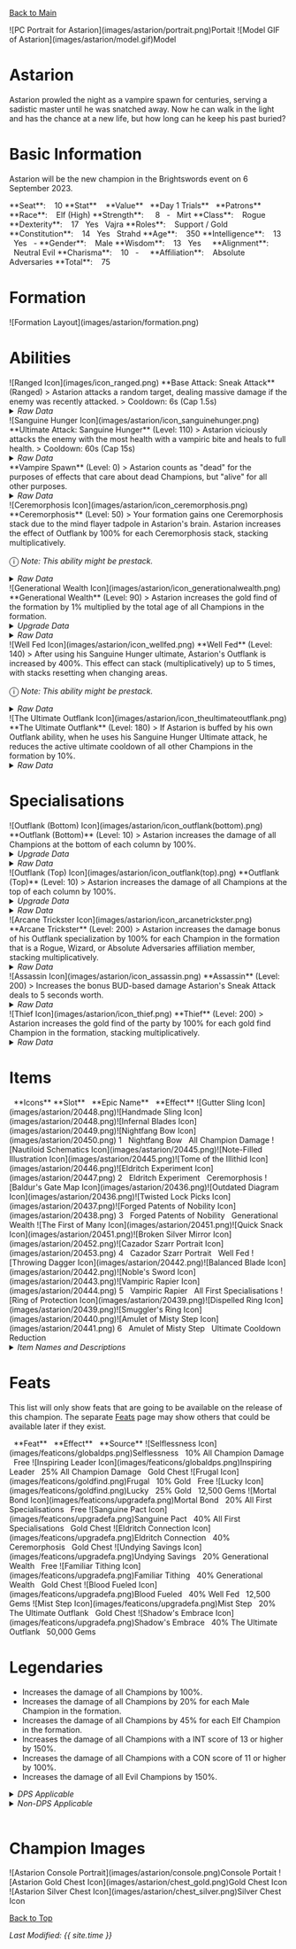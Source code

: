 [Back to Main](index.md)

<span class="championPortraitsRow">
    <span class="championPortraitsImage">
        ![PC Portrait for Astarion](images/astarion/portrait.png)Portait
    </span>
    <span class="championPortraitsImage">
        ![Model GIF of Astarion](images/astarion/model.gif)Model
    </span>
</span>

# Astarion

Astarion prowled the night as a vampire spawn for centuries, serving a sadistic master until he was snatched away. Now he can walk in the light and has the chance at a new life, but how long can he keep his past buried?

# Basic Information

Astarion will be the new champion in the Brightswords event on 6 September 2023.

<span class="champStatsTableColumn">
    <span class="champStatsTableRow">
        <span class="champStatsTableInfoHeader">
            <span style="margin-right:4px;">**Seat**:</span>
        </span>
        <span class="champStatsTableInfo">
            <span style="margin-left:8px;">10</span>
        </span>
        <span class="champStatsTableStatHeader">
            <span style="margin-right:4px;">**Stat**</span>
        </span>
        <span class="champStatsTableStatsHeader">
            <span style="margin-left:8px;">**Value**</span>
        </span>
        <span class="champStatsTableTrialsHeader">
            <span style="margin-left:8px;">**Day 1 Trials**</span>
        </span>
        <span class="champStatsTablePatronsHeader">
            <span style="margin-left:8px;">**Patrons**</span>
        </span>
    </span>
    <span class="champStatsTableRow">
        <span class="champStatsTableInfoHeader">
            <span style="margin-right:4px;">**Race**:</span>
        </span>
        <span class="champStatsTableInfo">
            <span style="margin-left:8px;">Elf (High)</span>
        </span>
        <span class="champStatsTableStatHeader">
            <span style="margin-right:4px;">**Strength**:</span>
        </span>
        <span class="champStatsTableStats">
            <span style="margin-left:13px;">8</span>
        </span>
        <span class="champStatsTableTrials">
            <span style="margin-left:8px;">-</span>
        </span>
        <span class="champStatsTablePatrons">
            <span style="margin-left:8px;">Mirt</span>
        </span>
    </span>
    <span class="champStatsTableRow">
        <span class="champStatsTableInfoHeader">
            <span style="margin-right:4px;">**Class**:</span>
        </span>
        <span class="champStatsTableInfo">
            <span style="margin-left:8px;">Rogue</span>
        </span>
        <span class="champStatsTableStatHeader">
            <span style="margin-right:4px;">**Dexterity**:</span>
        </span>
        <span class="champStatsTableStats">
            <span style="margin-left:8px;">17</span>
        </span>
        <span class="champStatsTableTrials">
            <span style="margin-left:8px;">Yes</span>
        </span>
        <span class="champStatsTablePatrons">
            <span style="margin-left:8px;">Vajra</span>
        </span>
    </span>
    <span class="champStatsTableRow">
        <span class="champStatsTableInfoHeader">
            <span style="margin-right:4px;">**Roles**:</span>
        </span>
        <span class="champStatsTableInfo">
            <span style="margin-left:8px;">Support / Gold</span>
        </span>
        <span class="champStatsTableStatHeader">
            <span style="margin-right:4px;">**Constitution**:</span>
        </span>
        <span class="champStatsTableStats">
            <span style="margin-left:8px;">14</span>
        </span>
        <span class="champStatsTableTrials">
            <span style="margin-left:8px;">Yes</span>
        </span>
        <span class="champStatsTablePatrons">
            <span style="margin-left:8px;">Strahd</span>
        </span>
    </span>
    <span class="champStatsTableRow">
        <span class="champStatsTableInfoHeader">
            <span style="margin-right:4px;">**Age**:</span>
        </span>
        <span class="champStatsTableInfo">
            <span style="margin-left:8px;">350</span>
        </span>
        <span class="champStatsTableStatHeader">
            <span style="margin-right:4px;">**Intelligence**:</span>
        </span>
        <span class="champStatsTableStats">
            <span style="margin-left:8px;">13</span>
        </span>
        <span class="champStatsTableTrials">
            <span style="margin-left:8px;">Yes</span>
        </span>
        <span class="champStatsTablePatrons">
            <span style="margin-left:8px;">-</span>
        </span>
    </span>
    <span class="champStatsTableRow">
        <span class="champStatsTableInfoHeader">
            <span style="margin-right:4px;">**Gender**:</span>
        </span>
        <span class="champStatsTableInfo">
            <span style="margin-left:8px;">Male</span>
        </span>
        <span class="champStatsTableStatHeader">
            <span style="margin-right:4px;">**Wisdom**:</span>
        </span>
        <span class="champStatsTableStats">
            <span style="margin-left:8px;">13</span>
        </span>
        <span class="champStatsTableTrials">
            <span style="margin-left:8px;">Yes</span>
        </span>
        <span class="champStatsTablePatrons">
            <span style="margin-left:8px;">&nbsp;</span>
        </span>
    </span>
    <span class="champStatsTableRow">
        <span class="champStatsTableInfoHeader">
            <span style="margin-right:4px;">**Alignment**:</span>
        </span>
        <span class="champStatsTableInfo">
            <span style="margin-left:8px;">Neutral Evil</span>
        </span>
        <span class="champStatsTableStatHeader">
            <span style="margin-right:4px;">**Charisma**:</span>
        </span>
        <span class="champStatsTableStats">
            <span style="margin-left:8px;">10</span>
        </span>
        <span class="champStatsTableTrials">
            <span style="margin-left:8px;">-</span>
        </span>
        <span class="champStatsTablePatrons">
            <span style="margin-left:8px;">&nbsp;</span>
        </span>
    </span>
    <span class="champStatsTableRow">
        <span class="champStatsTableInfoHeader">
            <span style="margin-right:4px;">**Affiliation**:</span>
        </span>
        <span class="champStatsTableInfo">
            <span style="margin-left:8px;">Absolute Adversaries</span>
        </span>
        <span class="champStatsTableStatHeader">
            <span style="margin-right:4px;">**Total**:</span>
        </span>
        <span class="champStatsTableStats">
            <span style="margin-left:8px;">75</span>
        </span>
        <span class="champStatsTableTrials">
            <span style="margin-left:8px;">&nbsp;</span>
        </span>
        <span class="champStatsTablePatrons">
            <span style="margin-left:8px;">&nbsp;</span>
        </span>
    </span>
</span>

# Formation

<span class="formationBorder">
    ![Formation Layout](images/astarion/formation.png)
</span>

# Abilities

<div markdown="1" class="abilityBorder"><div markdown="1" class="abilityBorderInner">
![Ranged Icon](images/icon_ranged.png) **Base Attack: Sneak Attack** (Ranged)
> Astarion attacks a random target, dealing massive damage if the enemy was recently attacked.  
> Cooldown: 6s (Cap 1.5s)
<details><summary><em>Raw Data</em></summary>
<p>
<pre>
{
    "description": "Astarion attacks a random target, dealing massive damage if the enemy was recently attacked.",
    "long_description": "",
    "damage_modifier": 1,
    "damage_types": ["ranged"],
    "graphic_id": 0,
    "target": "random",
    "aoe_radius": 0,
    "tags": ["ranged"],
    "num_targets": 1,
    "animations": [{
        "projectile_details": {
            "percent_height_offset": 10,
            "projectile_graphic_id": 20375,
            "projectile_speed": 1750,
            "hash": "ecac999b510d089e10f4e6a0edf92483",
            "rotation_speed": 720
        },
        "bonus_seconds_of_bud": 1,
        "teleport_sequence_name": "charge",
        "special_melee": "astarion",
        "shoot_offset": {
            "x": 50,
            "y": -125
        },
        "bud_override_upgrade_id": 12497,
        "type": "melee_attack",
        "shoot_sequence_name": "attack",
        "shoot_sound_id": 180,
        "shoot_frame": 5,
        "bonus_bud_threshold": 3
    }],
    "name": "Sneak Attack",
    "cooldown": 6,
    "id": 677
}
</pre>
</p>
</details>
</div></div>

<div markdown="1" class="abilityBorder"><div markdown="1" class="abilityBorderInner">
![Sanguine Hunger Icon](images/astarion/icon_sanguinehunger.png) **Ultimate Attack: Sanguine Hunger** (Level: 110)
> Astarion viciously attacks the enemy with the most health with a vampiric bite and heals to full health.  
> Cooldown: 60s (Cap 15s)
<details><summary><em>Raw Data</em></summary>
<p>
<pre>
{
    "description": "Astarion viciously attacks the enemy with the most health and heals to full health.",
    "long_description": "Astarion viciously attacks the enemy with the most health with a vampiric bite and heals to full health.",
    "damage_modifier": 0.03,
    "damage_types": ["melee"],
    "graphic_id": 20430,
    "target": "highest_health",
    "aoe_radius": 0,
    "tags": [
        "melee",
        "ultimate"
    ],
    "num_targets": 1,
    "animations": [{
        "damage_frame": 18,
        "teleport_sequence_name": "charge",
        "ultimate": "astarion",
        "melee_sequence_name": "ultimate",
        "type": "ultimate_attack"
    }],
    "name": "Sanguine Hunger",
    "cooldown": 60,
    "id": 678
}
</pre>
</p>
</details>
</div></div>

<div markdown="1" class="abilityBorder"><div markdown="1" class="abilityBorderInner">
**Vampire Spawn** (Level: 0)
> Astarion counts as "dead" for the purposes of effects that care about dead Champions, but "alive" for all other purposes.
<details><summary><em>Raw Data</em></summary>
<p>
<pre>
{
    "static_dps_mult": null,
    "required_level": 0,
    "effect": "effect_def,1663",
    "name": "Vampire Spawn",
    "id": 12488,
    "hero_id": 129,
    "upgrade_type": "unlock_ability",
    "default_enabled": 1,
    "required_upgrade_id": 0
}
{
    "effect_keys": [{"effect_string": "do_nothing"}],
    "requirements": "",
    "description": {"desc": "Astarion counts as \"dead\" for the purposes of effects that care about dead Champions, but \"alive\" for all other purposes."},
    "id": 1663,
    "flavour_text": "",
    "graphic_id": 0,
    "properties": {
        "is_formation_ability": true,
        "owner_use_outgoing_description": true,
        "formation_circle_icon": false
    }
}
</pre>
</p>
</details>
</div></div>

<div markdown="1" class="abilityBorder"><div markdown="1" class="abilityBorderInner">
![Ceremorphosis Icon](images/astarion/icon_ceremorphosis.png) **Ceremorphosis** (Level: 50)
> Your formation gains one Ceremorphosis stack due to the mind flayer tadpole in Astarion's brain. Astarion increases the effect of Outflank by 100% for each Ceremorphosis stack, stacking multiplicatively.

<span style="font-size:1.2em;">ⓘ</span> *Note: This ability might be prestack.*
<details><summary><em>Raw Data</em></summary>
<p>
<pre>
{
    "static_dps_mult": null,
    "required_level": 50,
    "effect": "effect_def,1664",
    "name": "Ceremorphosis",
    "id": 12489,
    "hero_id": 129,
    "upgrade_type": "unlock_ability",
    "default_enabled": 1,
    "required_upgrade_id": 0
}
{
    "effect_keys": [
        {"effect_string": "pre_stack_amount,100"},
        {
            "amount_expr": "upgrade_amount(12489,0)",
            "stack_title": "Total Ceremorphosis Stacks",
            "amount_updated_listeners": ["slot_changed"],
            "stacks_multiply": true,
            "total_title": "Total Bonus",
            "off_when_benched": true,
            "show_bonus": true,
            "amount_func": "mult",
            "stack_func": "per_ceremorphosis_stacks",
            "effect_string": "buff_upgrades,0,12493,12494",
            "desc_forced_order": 2
        },
        {
            "stack_title": "Astarion Ceremorphosis Stacks",
            "manual_stacking": true,
            "stacks_multiply": false,
            "off_when_benched": true,
            "outgoing_buffs": false,
            "effect_string": "astarion_ceremorphosis_stacks,1",
            "show_stacks": true,
            "desc_forced_order": 1
        }
    ],
    "requirements": "",
    "description": {"desc": "Your formation gains one Ceremorphosis stack due to the mind flayer tadpole in Astarion's brain. Astarion increases the effect of Outflank by $(amount)% for each Ceremorphosis stack, stacking multiplicatively."},
    "id": 1664,
    "flavour_text": "",
    "graphic_id": 20421,
    "properties": {
        "indexed_effect_properties": true,
        "retain_on_slot_changed": true,
        "is_formation_ability": true,
        "default_bonus_index": 0,
        "owner_use_outgoing_description": true,
        "per_effect_index_bonuses": true
    }
}
</pre>
</p>
</details>
</div></div>

<div markdown="1" class="abilityBorder"><div markdown="1" class="abilityBorderInner">
![Generational Wealth Icon](images/astarion/icon_generationalwealth.png) **Generational Wealth** (Level: 90)
> Astarion increases the gold find of the formation by 1% multiplied by the total age of all Champions in the formation.
<details><summary><em>Upgrade Data</em></summary>
<p>
<pre>
Upgrades:
      290: 100%
      590: 100%
      990: 100%
    1,490: 100%
    1,990: 100%
    2,490: 100%

    Total Upgrade Bonus: 6,300%
</pre>
</p>
</details>
<details><summary><em>Raw Data</em></summary>
<p>
<pre>
{
    "static_dps_mult": null,
    "required_level": 90,
    "effect": "effect_def,1665",
    "name": "Generational Wealth",
    "id": 12490,
    "hero_id": 129,
    "upgrade_type": "unlock_ability",
    "default_enabled": 1,
    "required_upgrade_id": 0
}
{
    "effect_keys": [{
        "stack_title": "Total Age",
        "amount_updated_listeners": ["slot_changed"],
        "stacks_multiply": false,
        "off_when_benched": true,
        "show_bonus": true,
        "amount_func": "add",
        "stack_func": "per_hero_attribute",
        "per_hero_expr": "age",
        "effect_string": "gold_multiplier_mult,1"
    }],
    "requirements": "",
    "description": {"desc": "Astarion increases the gold find of the formation by $(amount)% multiplied by the total age of all Champions in the formation."},
    "id": 1665,
    "flavour_text": "",
    "graphic_id": 20422,
    "properties": {
        "is_formation_ability": true,
        "owner_use_outgoing_description": true
    }
}
</pre>
</p>
</details>
</div></div>

<div markdown="1" class="abilityBorder"><div markdown="1" class="abilityBorderInner">
![Well Fed Icon](images/astarion/icon_wellfed.png) **Well Fed** (Level: 140)
> After using his Sanguine Hunger ultimate, Astarion's Outflank is increased by 400%. This effect can stack (multiplicatively) up to 5 times, with stacks resetting when changing areas.

<span style="font-size:1.2em;">ⓘ</span> *Note: This ability might be prestack.*
<details><summary><em>Raw Data</em></summary>
<p>
<pre>
{
    "static_dps_mult": null,
    "required_level": 140,
    "effect": "effect_def,1666",
    "name": "Well Fed",
    "id": 12491,
    "hero_id": 129,
    "upgrade_type": "unlock_ability",
    "default_enabled": 1,
    "required_upgrade_id": 0
}
{
    "effect_keys": [
        {"effect_string": "pre_stack_amount,400"},
        {
            "amount_expr": "upgrade_amount(12491,0)",
            "stack_title": "Well Fed Stacks",
            "stacks_multiply": true,
            "show_bonus": true,
            "effect_string": "buff_upgrades,0,12493,12494",
            "max_stacks": 5,
            "more_triggers": [{
                "action": {"type": "reset"},
                "trigger": "area_changed"
            }],
            "stacks_on_trigger": "owner_ultimate_attack"
        }
    ],
    "requirements": "",
    "description": {"desc": "After using his Sanguine Hunger ultimate, Astarion's Outflank is increased by $(amount)%. This effect can stack (multiplicatively) up to 5 times, with stacks resetting when changing areas."},
    "id": 1666,
    "flavour_text": "",
    "graphic_id": 20424,
    "properties": {
        "indexed_effect_properties": true,
        "retain_on_slot_changed": true,
        "is_formation_ability": true,
        "default_bonus_index": 0,
        "owner_use_outgoing_description": true,
        "per_effect_index_bonuses": true
    }
}
</pre>
</p>
</details>
</div></div>

<div markdown="1" class="abilityBorder"><div markdown="1" class="abilityBorderInner">
![The Ultimate Outflank Icon](images/astarion/icon_theultimateoutflank.png) **The Ultimate Outflank** (Level: 180)
> If Astarion is buffed by his own Outflank ability, when he uses his Sanguine Hunger Ultimate attack, he reduces the active ultimate cooldown of all other Champions in the formation by 10%.
<details><summary><em>Raw Data</em></summary>
<p>
<pre>
{
    "static_dps_mult": null,
    "required_level": 180,
    "effect": "effect_def,1667",
    "tip_text": "Astarion reduces ultimate cooldowns of other Champions when he uses his ultimate if he is buffed by his own Outflank ability.",
    "name": "The Ultimate Outflank",
    "id": 12492,
    "hero_id": 129,
    "upgrade_type": "unlock_ability",
    "default_enabled": 1,
    "required_upgrade_id": 0
}
{
    "effect_keys": [{
        "effect_string": "astarion_the_ultimate_outflake,10",
        "hero_id_blacklist": [43]
    }],
    "requirements": "",
    "description": {"desc": "If Astarion is buffed by his own Outflank ability, when he uses his Sanguine Hunger Ultimate attack, he reduces the active ultimate cooldown of all other Champions in the formation by $(amount)%."},
    "id": 1667,
    "flavour_text": "",
    "graphic_id": 20423,
    "properties": {
        "is_formation_ability": true,
        "owner_use_outgoing_description": true
    }
}
</pre>
</p>
</details>
</div></div>

# Specialisations

<div markdown="1" class="abilityBorder"><div markdown="1" class="abilityBorderInner">
![Outflank (Bottom) Icon](images/astarion/icon_outflank(bottom).png) **Outflank (Bottom)** (Level: 10)
> Astarion increases the damage of all Champions at the bottom of each column by 100%.
<details><summary><em>Upgrade Data</em></summary>
<p>
<pre>
Upgrades:
       80: 100%
      150: 100%
      230: 100%
      300: 100%
      400: 100%
      500: 100%
      600: 100%
      750: 100%
      900: 100%
    1,100: 100%
    1,200: 100%
    1,350: 100%
    1,550: 100%
    1,720: 100%
    1,880: 100%
    2,050: 100%
    2,200: 100%
    2,360: 100%
    2,510: 100%
    2,600: 100%
    2,760: 100%

    Total Upgrade Bonus: 2.10e08%
</pre>
</p>
</details>
<details><summary><em>Raw Data</em></summary>
<p>
<pre>
{
    "specialization_name": "Outflank (Bottom)",
    "required_level": 10,
    "specialization_graphic_id": 20427,
    "upgrade_type": "unlock_ability",
    "static_dps_mult": null,
    "effect": "effect_def,1669",
    "tip_text": "Astarion increases the damage of all champions on either the top or the bottom of each column, based on your choice.",
    "name": "Outflank (Bottom)",
    "id": 12494,
    "hero_id": 129,
    "default_enabled": 1,
    "required_upgrade_id": 0,
    "specialization_description": "Astarion looks to the bottom of the formation to deal the most damage."
}
{
    "effect_keys": [{
        "off_when_benched": true,
        "effect_string": "hero_dps_multiplier_mult,100",
        "targets": ["bottom_row_of_each_column"]
    }],
    "requirements": "",
    "description": {"desc": "Astarion increases the damage of all Champions at the bottom of each column by $(amount)%"},
    "id": 1669,
    "flavour_text": "",
    "graphic_id": 20758,
    "properties": {
        "is_formation_ability": true,
        "owner_use_outgoing_description": true,
        "type": "upgrade",
        "tracking_name": "outflank"
    }
}
</pre>
</p>
</details>
</div></div>

<div markdown="1" class="abilityBorder"><div markdown="1" class="abilityBorderInner">
![Outflank (Top) Icon](images/astarion/icon_outflank(top).png) **Outflank (Top)** (Level: 10)
> Astarion increases the damage of all Champions at the top of each column by 100%.
<details><summary><em>Upgrade Data</em></summary>
<p>
<pre>
Upgrades:
       80: 100%
      150: 100%
      230: 100%
      300: 100%
      400: 100%
      500: 100%
      600: 100%
      750: 100%
      900: 100%
    1,100: 100%
    1,200: 100%
    1,350: 100%
    1,550: 100%
    1,720: 100%
    1,880: 100%
    2,050: 100%
    2,200: 100%
    2,360: 100%
    2,510: 100%
    2,600: 100%
    2,760: 100%

    Total Upgrade Bonus: 2.10e08%
</pre>
</p>
</details>
<details><summary><em>Raw Data</em></summary>
<p>
<pre>
{
    "specialization_name": "Outflank (Top)",
    "required_level": 10,
    "specialization_graphic_id": 20428,
    "upgrade_type": "unlock_ability",
    "static_dps_mult": null,
    "effect": "effect_def,1668",
    "tip_text": "Astarion increases the damage of all champions on either the top or the bottom of each column, based on your choice.",
    "name": "Outflank (Top)",
    "id": 12493,
    "hero_id": 129,
    "default_enabled": 1,
    "required_upgrade_id": 0,
    "specialization_description": "Astarion looks to the top of the formation to deal the most damage."
}
{
    "effect_keys": [{
        "off_when_benched": true,
        "effect_string": "hero_dps_multiplier_mult,100",
        "targets": ["top_row_of_each_column"]
    }],
    "requirements": "",
    "description": {"desc": "Astarion increases the damage of all Champions at the top of each column by $(amount)%."},
    "id": 1668,
    "flavour_text": "",
    "graphic_id": 20759,
    "properties": {
        "is_formation_ability": true,
        "owner_use_outgoing_description": true,
        "type": "upgrade",
        "tracking_name": "outflank"
    }
}
</pre>
</p>
</details>
</div></div>

<div markdown="1" class="abilityBorder"><div markdown="1" class="abilityBorderInner">
![Arcane Trickster Icon](images/astarion/icon_arcanetrickster.png) **Arcane Trickster** (Level: 200)
> Astarion increases the damage bonus of his Outflank specialization by 100% for each Champion in the formation that is a Rogue, Wizard, or Absolute Adversaries affiliation member, stacking multiplicatively.
<details><summary><em>Raw Data</em></summary>
<p>
<pre>
{
    "static_dps_mult": null,
    "specialization_name": "Arcane Trickster",
    "required_level": 200,
    "effect": "effect_def,1671",
    "name": "Arcane Trickster",
    "specialization_graphic_id": 20425,
    "id": 12496,
    "hero_id": 129,
    "upgrade_type": "unlock_ability",
    "default_enabled": 1,
    "required_upgrade_id": 0,
    "specialization_description": "Astarion works best with fellow rogues, wizards, and Absolute Adversaries affiliation members."
}
{
    "effect_keys": [{
        "stack_title": "Qualified Champions",
        "amount_updated_listeners": [
            "hero_tags_changed",
            "slot_changed"
        ],
        "show_bonus": true,
        "amount_func": "mult",
        "stack_func": "per_hero",
        "effect_string": "buff_upgrades,100,12493,12494",
        "tag": "absoluteadversaries|rogue|wizard"
    }],
    "requirements": "",
    "description": {"desc": "Astarion increases the damage bonus of his Outflank specialization by $(amount)% for each Champion in the formation that is a Rogue, Wizard, or Absolute Adversaries affiliation member, stacking multiplicatively."},
    "id": 1671,
    "flavour_text": "",
    "graphic_id": 0,
    "properties": {
        "is_formation_ability": true,
        "spec_option_post_apply_info": "Qualified Champions: $num_stacks",
        "owner_use_outgoing_description": true,
        "type": "upgrade",
        "formation_circle_icon": false
    }
}
</pre>
</p>
</details>
</div></div>

<div markdown="1" class="abilityBorder"><div markdown="1" class="abilityBorderInner">
![Assassin Icon](images/astarion/icon_assassin.png) **Assassin** (Level: 200)
> Increases the bonus BUD-based damage Astarion's Sneak Attack deals to 5 seconds worth.
<details><summary><em>Raw Data</em></summary>
<p>
<pre>
{
    "static_dps_mult": null,
    "specialization_name": "Assassin",
    "required_level": 200,
    "effect": "effect_def,1672",
    "name": "Assassin",
    "specialization_graphic_id": 20426,
    "id": 12497,
    "hero_id": 129,
    "upgrade_type": "unlock_ability",
    "default_enabled": 1,
    "required_upgrade_id": 0,
    "specialization_description": "Astarion focuses on dealing more damage when he attacks an enemy who has been recently attacked by an ally."
}
{
    "effect_keys": [{"effect_string": "do_nothing,5"}],
    "requirements": "",
    "description": {"desc": "Increases the bonus BUD-based damage Astarion's Sneak Attack deals to $(amount) seconds worth."},
    "id": 1672,
    "flavour_text": "",
    "graphic_id": 0,
    "properties": {
        "is_formation_ability": true,
        "owner_use_outgoing_description": true,
        "type": "upgrade",
        "formation_circle_icon": false
    }
}
</pre>
</p>
</details>
</div></div>

<div markdown="1" class="abilityBorder"><div markdown="1" class="abilityBorderInner">
![Thief Icon](images/astarion/icon_thief.png) **Thief** (Level: 200)
> Astarion increases the gold find of the party by 100% for each gold find Champion in the formation, stacking multiplicatively.
<details><summary><em>Raw Data</em></summary>
<p>
<pre>
{
    "static_dps_mult": null,
    "specialization_name": "Thief",
    "required_level": 200,
    "effect": "effect_def,1670",
    "name": "Thief",
    "specialization_graphic_id": 20429,
    "id": 12495,
    "hero_id": 129,
    "upgrade_type": "unlock_ability",
    "default_enabled": 1,
    "required_upgrade_id": 0,
    "specialization_description": "Astarion schemes with other gold find Champions in the formation to \"obtain\" even more gold."
}
{
    "effect_keys": [{"effect_string": "gold_mult_per_tagged_crusader_mult,100,gold"}],
    "requirements": "",
    "description": {"desc": "Astarion increases the gold find of the party by $(amount)% for each gold find Champion in the formation, stacking multiplicatively."},
    "id": 1670,
    "flavour_text": "",
    "graphic_id": 0,
    "properties": {
        "is_formation_ability": true,
        "spec_option_post_apply_info": "Qualified Champions: $num_stacks",
        "owner_use_outgoing_description": true,
        "type": "upgrade",
        "formation_circle_icon": false
    }
}
</pre>
</p>
</details>
</div></div>

# Items

<span class="itemTableColumn">
    <span class="itemTableRowHeader">
        <span class="itemTableIcon" style="align-items:center;">
            <span style="margin-left:8px;">**Icons**</span>
        </span>
        <span class="itemTableSlot">
            <span>**Slot**</span>
        </span>
        <span class="itemTableName">
            <span style="margin-left: 8px;">**Epic Name**</span>
        </span>
        <span class="itemTableEffect">
            <span style="margin-left: 8px;">**Effect**</span>
        </span>
    </span>
    <span class="itemTableRow">
        <span class="itemTableIcon" style="align-items:center;">
            <span class="itemTableIcon1">![Gutter Sling Icon](images/astarion/20448.png)</span><span class="itemTableIcon2">![Handmade Sling Icon](images/astarion/20448.png)</span><span class="itemTableIcon3">![Infernal Blades Icon](images/astarion/20449.png)</span><span class="itemTableIcon4">![Nightfang Bow Icon](images/astarion/20450.png)</span>
        </span>
        <span class="itemTableSlot">
            <span>1</span>
        </span>
        <span class="itemTableName">
            <span style="margin-left: 8px;">Nightfang Bow</span>
        </span>
        <span class="itemTableEffect">
            <span style="margin-left: 8px;">All Champion Damage</span>
        </span>
    </span>
    <span class="itemTableRow">
        <span class="itemTableIcon" style="align-items:center;">
            <span class="itemTableIcon1">![Nautiloid Schematics Icon](images/astarion/20445.png)</span><span class="itemTableIcon2">![Note-Filled Illustration Icon](images/astarion/20445.png)</span><span class="itemTableIcon3">![Tome of the Illithid Icon](images/astarion/20446.png)</span><span class="itemTableIcon4">![Eldritch Experiment Icon](images/astarion/20447.png)</span>
        </span>
        <span class="itemTableSlot">
            <span>2</span>
        </span>
        <span class="itemTableName">
            <span style="margin-left: 8px;">Eldritch Experiment</span>
        </span>
        <span class="itemTableEffect">
            <span style="margin-left: 8px;">Ceremorphosis</span>
        </span>
    </span>
    <span class="itemTableRow">
        <span class="itemTableIcon" style="align-items:center;">
            <span class="itemTableIcon1">![Baldur's Gate Map Icon](images/astarion/20436.png)</span><span class="itemTableIcon2">![Outdated Diagram Icon](images/astarion/20436.png)</span><span class="itemTableIcon3">![Twisted Lock Picks Icon](images/astarion/20437.png)</span><span class="itemTableIcon4">![Forged Patents of Nobility Icon](images/astarion/20438.png)</span>
        </span>
        <span class="itemTableSlot">
            <span>3</span>
        </span>
        <span class="itemTableName">
            <span style="margin-left: 8px;">Forged Patents of Nobility</span>
        </span>
        <span class="itemTableEffect">
            <span style="margin-left: 8px;">Generational Wealth</span>
        </span>
    </span>
    <span class="itemTableRow">
        <span class="itemTableIcon" style="align-items:center;">
            <span class="itemTableIcon1">![The First of Many Icon](images/astarion/20451.png)</span><span class="itemTableIcon2">![Quick Snack Icon](images/astarion/20451.png)</span><span class="itemTableIcon3">![Broken Silver Mirror Icon](images/astarion/20452.png)</span><span class="itemTableIcon4">![Cazador Szarr Portrait Icon](images/astarion/20453.png)</span>
        </span>
        <span class="itemTableSlot">
            <span>4</span>
        </span>
        <span class="itemTableName">
            <span style="margin-left: 8px;">Cazador Szarr Portrait</span>
        </span>
        <span class="itemTableEffect">
            <span style="margin-left: 8px;">Well Fed</span>
        </span>
    </span>
    <span class="itemTableRow">
        <span class="itemTableIcon" style="align-items:center;">
            <span class="itemTableIcon1">![Throwing Dagger Icon](images/astarion/20442.png)</span><span class="itemTableIcon2">![Balanced Blade Icon](images/astarion/20442.png)</span><span class="itemTableIcon3">![Noble's Sword Icon](images/astarion/20443.png)</span><span class="itemTableIcon4">![Vampiric Rapier Icon](images/astarion/20444.png)</span>
        </span>
        <span class="itemTableSlot">
            <span>5</span>
        </span>
        <span class="itemTableName">
            <span style="margin-left: 8px;">Vampiric Rapier</span>
        </span>
        <span class="itemTableEffect">
            <span style="margin-left: 8px;">All First Specialisations</span>
        </span>
    </span>
    <span class="itemTableRow">
        <span class="itemTableIcon" style="align-items:center;">
            <span class="itemTableIcon1">![Ring of Protection Icon](images/astarion/20439.png)</span><span class="itemTableIcon2">![Dispelled Ring Icon](images/astarion/20439.png)</span><span class="itemTableIcon3">![Smuggler's Ring Icon](images/astarion/20440.png)</span><span class="itemTableIcon4">![Amulet of Misty Step Icon](images/astarion/20441.png)</span>
        </span>
        <span class="itemTableSlot">
            <span>6</span>
        </span>
        <span class="itemTableName">
            <span style="margin-left: 8px;">Amulet of Misty Step</span>
        </span>
        <span class="itemTableEffect">
            <span style="margin-left: 8px;">Ultimate Cooldown Reduction</span>
        </span>
    </span>
</span>

<details><summary><em>Item Names and Descriptions</em></summary>
<p>
<pre>
Slot 1:
              Gutter Sling: I found this in a gutter. It may look disgusting, but it's deadly.
                            ...to rats.
            Handmade Sling: It won't take down an owlbear, but perhaps a kobold? If the wind is
                            right...
           Infernal Blades: Don't ask where these came from, you don't want to know.
             Nightfang Bow: Showy AND deadly? Oh it's perfect, darling!

Slot 2:
      Nautiloid Schematics: The others don't need to know I have this. It's for my own
                            ...research.
  Note-Filled Illustration: These have been fascinating. I think I'm getting closer to
                            something...
      Tome of the Illithid: Could it work? It shouldn't be possible. None of this should be
                            possible...
       Eldritch Experiment: If this goes the way I hope -- I'll never have to fear the sun
                            again.

Slot 3:
         Baldur's Gate Map: This is one of my few possessions now that I serve Cazador...
          Outdated Diagram: This used to be accurate. Now it feels more like an ancient
                            painting than a map.
        Twisted Lock Picks: I've been told these will never break. I'll put that to the test.
Forged Patents of Nobility: No one will question my nobility now. Or they shouldn't for the
                            coin I paid.

Slot 4:
         The First of Many: Well, that was... disgusting.
               Quick Snack: It may not be dignified, but needs must.
      Broken Silver Mirror: Someday I'll see my face again. You're lucky enough to see it every
                            day.
    Cazador Szarr Portrait: Did you ever hate something so much, you just couldn't part with
                            it?

Slot 5:
           Throwing Dagger: Better than a sling, that's for sure.
            Balanced Blade: I'm much better with these than I expected. I'll have to get them
                            enchanted...
             Noble's Sword: Yes, this is mine. No, you don't need to know where I got it.
           Vampiric Rapier: They'll lose the blood regardless. This just happens to save it for
                            me.

Slot 6:
        Ring of Protection: I picked up this little treasure with the coin I made from
                            OnlyFangs.
            Dispelled Ring: Well, it was good while it lasted.
           Smuggler's Ring: Tav gave this to me and said it would suit me well. They were
                            right.
      Amulet of Misty Step: Stabbing your enemies gets much easier when you can simply appear
                            behind them.
</pre>
</p>
</details>

# Feats

This list will only show feats that are going to be available on the release of this champion. The separate [Feats](feats.md) page may show others that could be available later if they exist.

<span class="featTableColumn">
    <span class="featTableRowHeader">
        <span class="featTableIcon1">
            <span style="margin-left:8px;">**Feat**</span>
        </span>
        <span class="featTableEffect">
            <span style="margin-left: 8px;">**Effect**</span>
        </span>
        <span class="featTableSource">
            <span style="margin-left: 8px;">**Source**</span>
        </span>
    </span>
    <span class="featTableRow">
        <span class="featTableIcon2">
            ![Selflessness Icon](images/featicons/globaldps.png)Selflessness
        </span>
        <span class="featTableEffect">
            <span style="margin-left: 8px;">10% All Champion Damage</span>
        </span>
        <span class="featTableSource">
            <span style="margin-left: 8px;">Free</span>
        </span>
    </span>
    <span class="featTableRow">
        <span class="featTableIcon3">
            ![Inspiring Leader Icon](images/featicons/globaldps.png)Inspiring Leader
        </span>
        <span class="featTableEffect">
            <span style="margin-left: 8px;">25% All Champion Damage</span>
        </span>
        <span class="featTableSource">
            <span style="margin-left: 8px;">Gold Chest</span>
        </span>
    </span>
    <span class="featTableRow">
        <span class="featTableIcon2">
            ![Frugal Icon](images/featicons/goldfind.png)Frugal
        </span>
        <span class="featTableEffect">
            <span style="margin-left: 8px;">10% Gold</span>
        </span>
        <span class="featTableSource">
            <span style="margin-left: 8px;">Free</span>
        </span>
    </span>
    <span class="featTableRow">
        <span class="featTableIcon3">
            ![Lucky Icon](images/featicons/goldfind.png)Lucky
        </span>
        <span class="featTableEffect">
            <span style="margin-left: 8px;">25% Gold</span>
        </span>
        <span class="featTableSource">
            <span style="margin-left: 8px;">12,500 Gems</span>
        </span>
    </span>
    <span class="featTableRow">
        <span class="featTableIcon2">
            ![Mortal Bond Icon](images/featicons/upgradefa.png)Mortal Bond
        </span>
        <span class="featTableEffect">
            <span style="margin-left: 8px;">20% All First Specialisations</span>
        </span>
        <span class="featTableSource">
            <span style="margin-left: 8px;">Free</span>
        </span>
    </span>
    <span class="featTableRow">
        <span class="featTableIcon3">
            ![Sanguine Pact Icon](images/featicons/upgradefa.png)Sanguine Pact
        </span>
        <span class="featTableEffect">
            <span style="margin-left: 8px;">40% All First Specialisations</span>
        </span>
        <span class="featTableSource">
            <span style="margin-left: 8px;">Gold Chest</span>
        </span>
    </span>
    <span class="featTableRow">
        <span class="featTableIcon3">
            ![Eldritch Connection Icon](images/featicons/upgradefa.png)Eldritch Connection
        </span>
        <span class="featTableEffect">
            <span style="margin-left: 8px;">40% Ceremorphosis</span>
        </span>
        <span class="featTableSource">
            <span style="margin-left: 8px;">Gold Chest</span>
        </span>
    </span>
    <span class="featTableRow">
        <span class="featTableIcon2">
            ![Undying Savings Icon](images/featicons/upgradefa.png)Undying Savings
        </span>
        <span class="featTableEffect">
            <span style="margin-left: 8px;">20% Generational Wealth</span>
        </span>
        <span class="featTableSource">
            <span style="margin-left: 8px;">Free</span>
        </span>
    </span>
    <span class="featTableRow">
        <span class="featTableIcon3">
            ![Familiar Tithing Icon](images/featicons/upgradefa.png)Familiar Tithing
        </span>
        <span class="featTableEffect">
            <span style="margin-left: 8px;">40% Generational Wealth</span>
        </span>
        <span class="featTableSource">
            <span style="margin-left: 8px;">Gold Chest</span>
        </span>
    </span>
    <span class="featTableRow">
        <span class="featTableIcon3">
            ![Blood Fueled Icon](images/featicons/upgradefa.png)Blood Fueled
        </span>
        <span class="featTableEffect">
            <span style="margin-left: 8px;">40% Well Fed</span>
        </span>
        <span class="featTableSource">
            <span style="margin-left: 8px;">12,500 Gems</span>
        </span>
    </span>
    <span class="featTableRow">
        <span class="featTableIcon3">
            ![Mist Step Icon](images/featicons/upgradefa.png)Mist Step
        </span>
        <span class="featTableEffect">
            <span style="margin-left: 8px;">20% The Ultimate Outflank</span>
        </span>
        <span class="featTableSource">
            <span style="margin-left: 8px;">Gold Chest</span>
        </span>
    </span>
    <span class="featTableRow">
        <span class="featTableIcon4">
            ![Shadow's Embrace Icon](images/featicons/upgradefa.png)Shadow's Embrace
        </span>
        <span class="featTableEffect">
            <span style="margin-left: 8px;">40% The Ultimate Outflank</span>
        </span>
        <span class="featTableSource">
            <span style="margin-left: 8px;">50,000 Gems</span>
        </span>
    </span>
</span>

# Legendaries

* Increases the damage of all Champions by 100%.
* Increases the damage of all Champions by 20% for each Male Champion in the formation.
* Increases the damage of all Champions by 45% for each Elf Champion in the formation.
* Increases the damage of all Champions with a INT score of 13 or higher by 150%.
* Increases the damage of all Champions with a CON score of 11 or higher by 100%.
* Increases the damage of all Evil Champions by 150%.

<details><summary><em>DPS Applicable</em></summary>
<p>
<pre>
     Arkhan: 5 / 6
    Artemis: 6 / 6
    Asharra: 4 / 6
      Azaka: 4 / 6
     Binwin: 4 / 6
   Birdsong: 5 / 6
Black Viper: 4 / 6
 Catti-brie: 5 / 6
     D'hani: 4 / 6
     Delina: 5 / 6
    Dhadius: 4 / 6
     Drizzt: 4 / 6
    Farideh: 5 / 6
        Fen: 6 / 6
      Grimm: 4 / 6
     Gromma: 4 / 6
       Ishi: 4 / 6
    Jaheira: 4 / 6
    Jamilah: 4 / 6
   Jarlaxle: 6 / 6
        Jim: 4 / 6
       Kent: 5 / 6
      Krond: 6 / 6
       Krux: 4 / 6
    Lae'zel: 5 / 6
     Lucius: 4 / 6
      Makos: 6 / 6
      Minsc: 4 / 6
      NERDS: 4 / 6
     Nahara: 4 / 6
      Nixie: 4 / 6
      Nrakk: 4 / 6
     Orisha: 4 / 6
   Prudence: 6 / 6
      Strix: 5 / 6
     Warden: 5 / 6
    Warduke: 5 / 6
      Zorbu: 4 / 6
</pre>
</p>
</details>
<details><summary><em>Non-DPS Applicable</em></summary>
<p>
<pre>
          Aila: 4 / 6
       Alyndra: 5 / 6
       Antrius: 4 / 6
      Astarion: 6 / 6
         Avren: 5 / 6
          BBEG: 5 / 6
       Baeloth: 6 / 6
        Beadle: 5 / 6
       Blooshi: 6 / 6
          Brig: 4 / 6
          Briv: 4 / 6
       Bruenor: 4 / 6
      Calliope: 4 / 6
       Celeste: 4 / 6
       Corazón: 5 / 6
        Deekin: 4 / 6
       Desmond: 4 / 6
           Dob: 5 / 6
        Donaar: 4 / 6
    Dragonbait: 5 / 6
Dungeon Master: 5 / 6
        Egbert: 4 / 6
       Evandra: 4 / 6
        Evelyn: 4 / 6
     Ezmerelda: 5 / 6
        Freely: 3 / 6
       Gazrick: 5 / 6
      Hew Maan: 5 / 6
         Hitch: 5 / 6
         Imoen: 5 / 6
      K'thriss: 4 / 6
         Korth: 5 / 6
         Krull: 5 / 6
        Krydle: 5 / 6
       Lazaapz: 6 / 6
         Mehen: 5 / 6
          Melf: 5 / 6
      Merilwen: 5 / 6
         Miria: 6 / 6
        Môrgæn: 5 / 6
        Nayeli: 4 / 6
         Nerys: 4 / 6
        Nordom: 5 / 6
          Nova: 5 / 6
          Omin: 4 / 6
        Orkira: 4 / 6
       Paultin: 5 / 6
      Penelope: 4 / 6
         Pwent: 4 / 6
        Qillek: 5 / 6
         Regis: 5 / 6
          Reya: 5 / 6
          Rust: 4 / 6
        Selise: 5 / 6
        Sentry: 4 / 6
     Sgt. Knox: 4 / 6
         Shaka: 5 / 6
       Shandie: 5 / 6
      Sisaspia: 6 / 6
        Solaak: 5 / 6
         Spurt: 5 / 6
         Stoki: 5 / 6
   Strongheart: 4 / 6
         Talin: 5 / 6
       Tatyana: 4 / 6
        Turiel: 5 / 6
         Uriah: 4 / 6
     Valentine: 4 / 6
            Vi: 5 / 6
       Viconia: 5 / 6
      Vin Ursa: 6 / 6
       Vlahnya: 4 / 6
      Voronika: 5 / 6
        Walnut: 4 / 6
        Widdle: 5 / 6
        Xander: 4 / 6
      Xerophon: 4 / 6
</pre>
</p>
</details>
<br />

# Champion Images

<span class="championImagesColumn">
    <span class="championImagesRow">
        <span class="championImagesPortrait">
            ![Astarion Console Portrait](images/astarion/console.png)Console Portait
        </span>
    </span>
    <span class="championImagesRow">
        <span class="championImagesChests">
            ![Astarion Gold Chest Icon](images/astarion/chest_gold.png)Gold Chest Icon
        </span>
        <span class="championImagesChests">
            ![Astarion Silver Chest Icon](images/astarion/chest_silver.png)Silver Chest Icon
        </span>
    </span>
</span>

[Back to Top](#top)

*Last Modified: {{ site.time }}*
